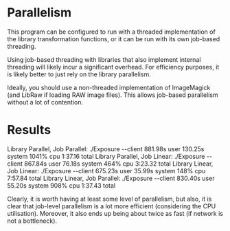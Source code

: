 # Parallelism

This program can be configured to run with a threaded implementation of the
library transformation functions, or it can be run with its own job-based
threading.

Using job-based threading with libraries that also implement internal threading
will likely incur a significant overhead. For efficiency purposes, it is likely
better to just rely on the library parallelism.

Ideally, you should use a non-threaded implementation of ImageMagick (and LibRaw
if loading RAW image files). This allows job-based parallelism without a lot of
contention.

# Results

Library Parallel, Job Parallel: ./Exposure --client  881.98s user 130.25s system 1041% cpu 1:37.16 total
Library Parallel, Job Linear: ./Exposure --client  867.84s user 76.18s system 464% cpu 3:23.32 total
Library Linear, Job Linear: ./Exposure --client  675.23s user 35.99s system 148% cpu 7:57.84 total
Library Linear, Job Parallel: ./Exposure --client  830.40s user 55.20s system 908% cpu 1:37.43 total

Clearly, it is worth having at least some level of parallelism, but also, it is
clear that job-level parallelism is a lot more efficient (considering the CPU
utilisation). Moreover, it also ends up being about twice as fast (if network is
not a bottleneck).
